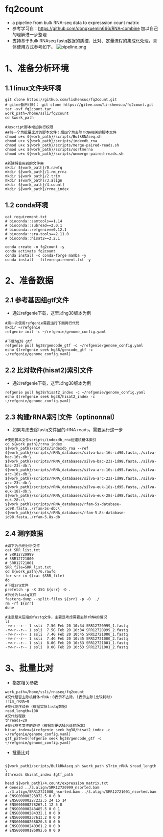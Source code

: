 # fq2count
- a pipeline from bulk RNA-seq data to expresssion count matrix 
- 参考学习自：https://github.com/dongxuemin666/RNA-combine 加以自己的理解进一步整理
- 支持基于Bulk RNAseq fastq数据的质控、比对、定量流程的集成化处理，具体使用方式参考如下。
![pipeline.png](https://s6.jpg.cm/2022/02/20/LfLExt.png)
# 1、准备分析环境

## 1.1 linux文件夹环境

```shell
git clone https://github.com/lishensuo/fq2count.git
# gitee备用(快)： git clone https://gitee.com/li-shensuo/fq2count.git
tar -xvf fq2count.tar
work_path=/home/ssli/fq2count
cd $work_path

#为script脚本增加执行权限
##前一个为批量比对的脚本文件；后四个为去除rRNA相关的脚本文件
chmod u+x ${work_path}/scripts/BulkRNAseq.sh
chmod u+x ${work_path}/scripts/indexdb_rna
chmod u+x ${work_path}/scripts/merge-paired-reads.sh
chmod u+x ${work_path}/scripts/sortmerna
chmod u+x ${work_path}/scripts/unmerge-paired-reads.sh

#新建将会用到的文件夹
mkdir ${work_path}/0.rawfq
mkdir ${work_path}/1.rm_rrna
mkdir ${work_path}/2.trim
mkdir ${work_path}/3.align
mkdir ${work_path}/4.count]
mkdir ${work_path}/rrna_index
```



## 1.2 conda环境

```shell
cat requirement.txt
# bioconda::samtools==1.14
# bioconda::subread==2.0.1
# bioconda::refgenie==0.12.1
# bioconda::sra-tools==2.11.0
# bioconda::hisat2==2.2.1

conda create -n fq2count -y
conda activate fq2count
conda install -c conda-forge mamba -y
conda install --file=requirement.txt -y
```



# 2、准备数据

## 2.1 参考基因组gtf文件

- 通过refgenie下载，这里以hg38版本为例

```shell
#第一次使用refgenie需要运行下面两行代码
mkdir ~/refgenie
refgenie init -c ~/refgenie/genome_config.yaml

#下载hg38 gtf
refgenie pull hg38/gencode_gtf -c ~/refgenie/genome_config.yaml
echo $(refgenie seek hg38/gencode_gtf -c ~/refgenie/genome_config.yaml)
```

## 2.2 比对软件(hisat2)索引文件

- 通过refgenie下载，这里以hg38版本为例

```shell
refgenie pull hg38/hisat2_index -c ~/refgenie/genome_config.yaml
echo $(refgenie seek hg38/hisat2_index -c ~/refgenie/genome_config.yaml)
```

## 2.3 构建rRNA索引文件（optinonnal）

- 如果考虑去除fastq文件里的rRNA reads，需要运行这一步

```shell
#使用脚本文件scripts/indexdb_rna创建核糖体索引
cd ${work_path}/rrna_index
${work_path}/scripts/indexdb_rna --ref ${work_path}/scripts/rRNA_databases/silva-bac-16s-id90.fasta,./silva-bac-16s-db:\
${work_path}/scripts/rRNA_databases/silva-bac-23s-id98.fasta,./silva-bac-23s-db:\
${work_path}/scripts/rRNA_databases/silva-arc-16s-id95.fasta,./silva-arc-16s-db:\
${work_path}/scripts/rRNA_databases/silva-arc-23s-id98.fasta,./silva-arc-23s-db:\
${work_path}/scripts/rRNA_databases/silva-euk-18s-id95.fasta,./silva-euk-18s-db:\
${work_path}/scripts/rRNA_databases/silva-euk-28s-id98.fasta,./silva-euk-28s:\
${work_path}/scripts/rRNA_databases/rfam-5s-database-id98.fasta,./rfam-5s-db:\
${work_path}/scripts/rRNA_databases/rfam-5.8s-database-id98.fasta,./rfam-5.8s-db
```

## 2.4 测序数据

```shell
#如下为示例分析文件
cat SRR_list.txt
# SRR12720999
# SRR12721000
# SRR12721001
SRR_file=SRR_list.txt
cd ${work_path}/0.rawfq
for srr in $(cat $SRR_file)
do
#下载sra文件
prefetch -p -X 35G ${srr} -O .
#拆分为fastq文件
fasterq-dump --split-files ${srr} -p -O  ./
rm -rf ${srr}
done

#注意是未压缩的fastq文件，主要是考虑需要去除rRNA的情况
ls
-rw-r--r-- 1 ssli  7.5G Feb 20 10:34 SRR12720999_1.fastq
-rw-r--r-- 1 ssli  7.5G Feb 20 10:34 SRR12720999_2.fastq
-rw-r--r-- 1 ssli  7.4G Feb 20 10:45 SRR12721000_1.fastq
-rw-r--r-- 1 ssli  7.4G Feb 20 10:45 SRR12721000_2.fastq
-rw-r--r-- 1 ssli  8.0G Feb 20 10:53 SRR12721001_1.fastq
-rw-r--r-- 1 ssli  8.0G Feb 20 10:53 SRR12721001_2.fastq
```



# 3、批量比对

- 指定相关参数

```shell
work_path=/home/ssli/rnaseq/fq2count
#交代是否去除核糖体rRNA：0表示不去除，1表示去除(比较耗时)
Trim_rRNA=0
#交代测序读长（根据实际fastq数据）
read_length=100
#交代线程数
threads=20
#交代参考文件的路径（根据需要选择合适的版本）
hisat_index=$(refgenie seek hg38/hisat2_index -c ~/refgenie/genome_config.yaml)
gtf_path=$(refgenie seek hg38/gencode_gtf -c ~/refgenie/genome_config.yaml)
```

- 批量比对

```shell

${work_path}/scripts/BulkRNAseq.sh $work_path $Trim_rRNA $read_length \
$threads $hisat_index $gtf_path

head ${work_path}/4.count/expression_matrix.txt
# Geneid ../3.align/SRR12720999_nsorted.bam ../3.align/SRR12721000_nsorted.bam ../3.align/SRR12721001_nsorted.bam
# ENSG00000223972.5 0 0 0
# ENSG00000227232.5 24 15 14
# ENSG00000278267.1 12 5 8
# ENSG00000243485.5 0 0 1
# ENSG00000284332.1 0 0 0
# ENSG00000237613.2 0 0 0
# ENSG00000268020.3 0 0 0
# ENSG00000240361.2 0 0 0
# ENSG00000186092.6 0 0 0
```
